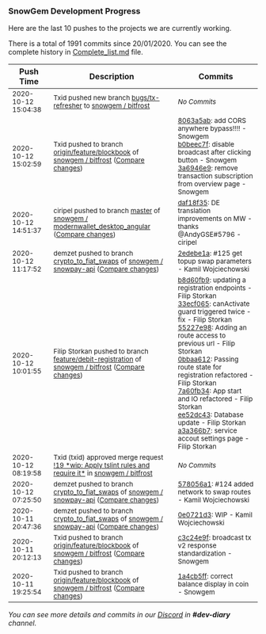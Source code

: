 
### SnowGem Development Progress

Here are the last 10 pushes to the projects we are currently working.

There is a total of 1991 commits since 20/01/2020. You can see the complete history in
 [Complete_list.md](Complete_list.md) file.

| Push Time | Description | Commits |
| --- | --- | --- |
| <sub>2020-10-12 15:04:38</sub> | <sub>Txid pushed new branch [bugs/tx\-refresher](https://gitlab.com/snowgem/bitfrost/commits/bugs/tx-refresher) to [snowgem / bitfrost](https://gitlab.com/snowgem/bitfrost)</sub> | <sub>_No Commits_</sub> |
| <sub>2020-10-12 15:02:59</sub> | <sub>Txid pushed to branch [origin/feature/blockbook](https://gitlab.com/snowgem/bitfrost/commits/origin/feature/blockbook) of [snowgem / bitfrost](https://gitlab.com/snowgem/bitfrost) ([Compare changes](https://gitlab.com/snowgem/bitfrost/compare/c3c24e9f3a510c6f7c8b33c1670c05fc114ed785...3a6946e992529f497a7d57daaca1fc1bd4c93aec))</sub> | <sub>[8063a5ab](https://gitlab.com/snowgem/bitfrost/-/commit/8063a5ab362136a31c99174bb07baaccb715b4b4): add CORS anywhere bypass!!!! - Snowgem<br>[b0beec7f](https://gitlab.com/snowgem/bitfrost/-/commit/b0beec7f33e56b470932e4a41d86022973d10ee5): disable broadcast after clicking button - Snowgem<br>[3a6946e9](https://gitlab.com/snowgem/bitfrost/-/commit/3a6946e992529f497a7d57daaca1fc1bd4c93aec): remove transaction subscription from overview page - Snowgem</sub> |
| <sub>2020-10-12 14:51:37</sub> | <sub>ciripel pushed to branch [master](https://gitlab.com/snowgem/modernwallet_desktop_angular/commits/master) of [snowgem / modernwallet\_desktop\_angular](https://gitlab.com/snowgem/modernwallet_desktop_angular) ([Compare changes](https://gitlab.com/snowgem/modernwallet_desktop_angular/compare/673c348197f55130478a8653b43ff0f4427ebb8e...daf18f35617f50eda34968eb6166f786740df8aa))</sub> | <sub>[daf18f35](https://gitlab.com/snowgem/modernwallet_desktop_angular/-/commit/daf18f35617f50eda34968eb6166f786740df8aa): DE translation improvements on MW - thanks @AndyGSE#5796 - ciripel</sub> |
| <sub>2020-10-12 11:17:52</sub> | <sub>demzet pushed to branch [crypto\_to\_fiat\_swaps](https://gitlab.com/snowgem/snowpay-api/commits/crypto_to_fiat_swaps) of [snowgem / snowpay\-api](https://gitlab.com/snowgem/snowpay-api) ([Compare changes](https://gitlab.com/snowgem/snowpay-api/compare/578056a107769af92f3dd2637cc67eb62045ca94...2edebe1a8dc4f96127de3c5ec8d8844064bff060))</sub> | <sub>[2edebe1a](https://gitlab.com/snowgem/snowpay-api/-/commit/2edebe1a8dc4f96127de3c5ec8d8844064bff060): #125 get topup swap parameters - Kamil Wojciechowski</sub> |
| <sub>2020-10-12 10:01:55</sub> | <sub>Filip Storkan pushed to branch [feature/debit\-registration](https://gitlab.com/snowgem/bitfrost/commits/feature/debit-registration) of [snowgem / bitfrost](https://gitlab.com/snowgem/bitfrost) ([Compare changes](https://gitlab.com/snowgem/bitfrost/compare/ae332240d059bba75de1a4cd3eec3d41e38cefc1...a3a366b7a98fd910684bd45efb73cd623cf9898b))</sub> | <sub>[b8d60fb9](https://gitlab.com/snowgem/bitfrost/-/commit/b8d60fb9dddf1c53066f66deea3abdb028b36746): updating a registration endpoints - Filip Storkan<br>[33ecf065](https://gitlab.com/snowgem/bitfrost/-/commit/33ecf0653a9147523ef93d3348e11ae6218ef3c6): canActivate guard triggered twice - fix - Filip Storkan<br>[55227e98](https://gitlab.com/snowgem/bitfrost/-/commit/55227e98977a1de410e3416fff7175176b811fbc): Adding an route access to previous url - Filip Storkan<br>[0bbaa612](https://gitlab.com/snowgem/bitfrost/-/commit/0bbaa6128ff473687b5cdf373e86e2921f82769e): Passing route state for registration refactored - Filip Storkan<br>[7a60fb34](https://gitlab.com/snowgem/bitfrost/-/commit/7a60fb34d828aeb0a523b281ab22113af80b0448): App start and IO refactored - Filip Storkan<br>[ee52dc43](https://gitlab.com/snowgem/bitfrost/-/commit/ee52dc43bd876909ef0db8d6998dfbed37bf42ff): Database update - Filip Storkan<br>[a3a366b7](https://gitlab.com/snowgem/bitfrost/-/commit/a3a366b7a98fd910684bd45efb73cd623cf9898b): service accout settings page - Filip Storkan</sub> |
| <sub>2020-10-12 08:19:58</sub> | <sub>Txid (txid) approved merge request [\!19 \*wip: Apply tslint rules and require it\*](https://gitlab.com/snowgem/bitfrost/-/merge_requests/19) in [snowgem / bitfrost](https://gitlab.com/snowgem/bitfrost)</sub> | <sub>_No Commits_</sub> |
| <sub>2020-10-12 07:25:50</sub> | <sub>demzet pushed to branch [crypto\_to\_fiat\_swaps](https://gitlab.com/snowgem/snowpay-api/commits/crypto_to_fiat_swaps) of [snowgem / snowpay\-api](https://gitlab.com/snowgem/snowpay-api) ([Compare changes](https://gitlab.com/snowgem/snowpay-api/compare/0e0721d3eac3cecf9f656af6eabf94a11a1aba5a...578056a107769af92f3dd2637cc67eb62045ca94))</sub> | <sub>[578056a1](https://gitlab.com/snowgem/snowpay-api/-/commit/578056a107769af92f3dd2637cc67eb62045ca94): #124 added network to swap routes - Kamil Wojciechowski</sub> |
| <sub>2020-10-11 20:47:36</sub> | <sub>demzet pushed to branch [crypto\_to\_fiat\_swaps](https://gitlab.com/snowgem/snowpay-api/commits/crypto_to_fiat_swaps) of [snowgem / snowpay\-api](https://gitlab.com/snowgem/snowpay-api) ([Compare changes](https://gitlab.com/snowgem/snowpay-api/compare/db19b279f4a982729ef6e2372efd902e6c68e163...0e0721d3eac3cecf9f656af6eabf94a11a1aba5a))</sub> | <sub>[0e0721d3](https://gitlab.com/snowgem/snowpay-api/-/commit/0e0721d3eac3cecf9f656af6eabf94a11a1aba5a): WIP - Kamil Wojciechowski</sub> |
| <sub>2020-10-11 20:12:13</sub> | <sub>Txid pushed to branch [origin/feature/blockbook](https://gitlab.com/snowgem/bitfrost/commits/origin/feature/blockbook) of [snowgem / bitfrost](https://gitlab.com/snowgem/bitfrost) ([Compare changes](https://gitlab.com/snowgem/bitfrost/compare/1a4cb5ffc3a0003a94ed39e55c7810cec5236d56...c3c24e9f3a510c6f7c8b33c1670c05fc114ed785))</sub> | <sub>[c3c24e9f](https://gitlab.com/snowgem/bitfrost/-/commit/c3c24e9f3a510c6f7c8b33c1670c05fc114ed785): broadcast tx v2 response standardization - Snowgem</sub> |
| <sub>2020-10-11 19:25:54</sub> | <sub>Txid pushed to branch [origin/feature/blockbook](https://gitlab.com/snowgem/bitfrost/commits/origin/feature/blockbook) of [snowgem / bitfrost](https://gitlab.com/snowgem/bitfrost) ([Compare changes](https://gitlab.com/snowgem/bitfrost/compare/9849bc9cc6767e78798b59f551eedad9162b348b...1a4cb5ffc3a0003a94ed39e55c7810cec5236d56))</sub> | <sub>[1a4cb5ff](https://gitlab.com/snowgem/bitfrost/-/commit/1a4cb5ffc3a0003a94ed39e55c7810cec5236d56): correct balance display in coin - Snowgem</sub> |

_You can see more details and commits in our [Discord](https://discord.gg/zumGnbg) in **#dev-diary** channel._
